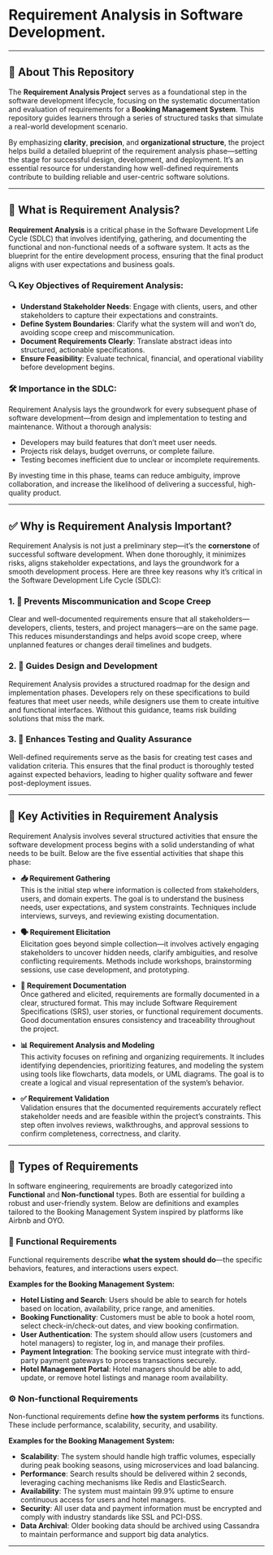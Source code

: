 # Requirement Analysis in Software Development.
---

## 📘 About This Repository

The **Requirement Analysis Project** serves as a foundational step in the software development lifecycle, focusing on the systematic documentation and evaluation of requirements for a **Booking Management System**. This repository guides learners through a series of structured tasks that simulate a real-world development scenario.

By emphasizing **clarity**, **precision**, and **organizational structure**, the project helps build a detailed blueprint of the requirement analysis phase—setting the stage for successful design, development, and deployment. It’s an essential resource for understanding how well-defined requirements contribute to building reliable and user-centric software solutions.

---

## 📌 What is Requirement Analysis?

**Requirement Analysis** is a critical phase in the Software Development Life Cycle (SDLC) that involves identifying, gathering, and documenting the functional and non-functional needs of a software system. It acts as the blueprint for the entire development process, ensuring that the final product aligns with user expectations and business goals.

### 🔍 Key Objectives of Requirement Analysis:
- **Understand Stakeholder Needs**: Engage with clients, users, and other stakeholders to capture their expectations and constraints.
- **Define System Boundaries**: Clarify what the system will and won’t do, avoiding scope creep and miscommunication.
- **Document Requirements Clearly**: Translate abstract ideas into structured, actionable specifications.
- **Ensure Feasibility**: Evaluate technical, financial, and operational viability before development begins.

### 🛠️ Importance in the SDLC:
Requirement Analysis lays the groundwork for every subsequent phase of software development—from design and implementation to testing and maintenance. Without a thorough analysis:
- Developers may build features that don’t meet user needs.
- Projects risk delays, budget overruns, or complete failure.
- Testing becomes inefficient due to unclear or incomplete requirements.

By investing time in this phase, teams can reduce ambiguity, improve collaboration, and increase the likelihood of delivering a successful, high-quality product.


---

## ✅ Why is Requirement Analysis Important?

Requirement Analysis is not just a preliminary step—it’s the **cornerstone** of successful software development. When done thoroughly, it minimizes risks, aligns stakeholder expectations, and lays the groundwork for a smooth development process. Here are three key reasons why it’s critical in the Software Development Life Cycle (SDLC):

### 1. 🎯 Prevents Miscommunication and Scope Creep
Clear and well-documented requirements ensure that all stakeholders—developers, clients, testers, and project managers—are on the same page. This reduces misunderstandings and helps avoid scope creep, where unplanned features or changes derail timelines and budgets.

### 2. 🧭 Guides Design and Development
Requirement Analysis provides a structured roadmap for the design and implementation phases. Developers rely on these specifications to build features that meet user needs, while designers use them to create intuitive and functional interfaces. Without this guidance, teams risk building solutions that miss the mark.

### 3. 🧪 Enhances Testing and Quality Assurance
Well-defined requirements serve as the basis for creating test cases and validation criteria. This ensures that the final product is thoroughly tested against expected behaviors, leading to higher quality software and fewer post-deployment issues.

---

## 🔧 Key Activities in Requirement Analysis

Requirement Analysis involves several structured activities that ensure the software development process begins with a solid understanding of what needs to be built. Below are the five essential activities that shape this phase:

- **📥 Requirement Gathering**  
  This is the initial step where information is collected from stakeholders, users, and domain experts. The goal is to understand the business needs, user expectations, and system constraints. Techniques include interviews, surveys, and reviewing existing documentation.

- **🗣️ Requirement Elicitation**  
  Elicitation goes beyond simple collection—it involves actively engaging stakeholders to uncover hidden needs, clarify ambiguities, and resolve conflicting requirements. Methods include workshops, brainstorming sessions, use case development, and prototyping.

- **📝 Requirement Documentation**  
  Once gathered and elicited, requirements are formally documented in a clear, structured format. This may include Software Requirement Specifications (SRS), user stories, or functional requirement documents. Good documentation ensures consistency and traceability throughout the project.

- **📊 Requirement Analysis and Modeling**  
  This activity focuses on refining and organizing requirements. It includes identifying dependencies, prioritizing features, and modeling the system using tools like flowcharts, data models, or UML diagrams. The goal is to create a logical and visual representation of the system’s behavior.

- **✅ Requirement Validation**  
  Validation ensures that the documented requirements accurately reflect stakeholder needs and are feasible within the project’s constraints. This step often involves reviews, walkthroughs, and approval sessions to confirm completeness, correctness, and clarity.

---
## 📂 Types of Requirements

In software engineering, requirements are broadly categorized into **Functional** and **Non-functional** types. Both are essential for building a robust and user-friendly system. Below are definitions and examples tailored to the Booking Management System inspired by platforms like Airbnb and OYO.

### 🔧 Functional Requirements

Functional requirements describe **what the system should do**—the specific behaviors, features, and interactions users expect.

**Examples for the Booking Management System:**
- **Hotel Listing and Search**: Users should be able to search for hotels based on location, availability, price range, and amenities.
- **Booking Functionality**: Customers must be able to book a hotel room, select check-in/check-out dates, and view booking confirmation.
- **User Authentication**: The system should allow users (customers and hotel managers) to register, log in, and manage their profiles.
- **Payment Integration**: The booking service must integrate with third-party payment gateways to process transactions securely.
- **Hotel Management Portal**: Hotel managers should be able to add, update, or remove hotel listings and manage room availability.

### ⚙️ Non-functional Requirements

Non-functional requirements define **how the system performs** its functions. These include performance, scalability, security, and usability.

**Examples for the Booking Management System:**
- **Scalability**: The system should handle high traffic volumes, especially during peak booking seasons, using microservices and load balancing.
- **Performance**: Search results should be delivered within 2 seconds, leveraging caching mechanisms like Redis and ElasticSearch.
- **Availability**: The system must maintain 99.9% uptime to ensure continuous access for users and hotel managers.
- **Security**: All user data and payment information must be encrypted and comply with industry standards like SSL and PCI-DSS.
- **Data Archival**: Older booking data should be archived using Cassandra to maintain performance and support big data analytics.

---
